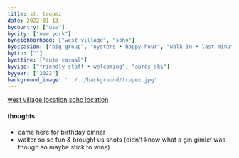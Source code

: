 ```yaml
---
title: st. tropez
date: 2022-01-13
bycountry: ["usa"]
bycity: ["new york"]
byneighborhood: ["west village", "soho"]
byoccasion: ["big group", "oysters • happy hour", "walk-in • last minute", "day drink • patio pounders "]
bytip: [""]
byattire: ["cute casual"]
byvibe: ["friendly staff • welcoming", "aprés ski"]
byyear: ["2022"]
background_image: '../../background/tropez.jpg'
---
```


[west village location](https://maps.app.goo.gl/A4wSPrd9PBR7R4Fu9)
[soho location](https://maps.app.goo.gl/iMRwkQqj4wDMYaDy8)

#### thoughts
* came here for birthday dinner
* waiter so so fun & brought us shots (didn't know what a gin gimlet was though so maybe stick to wine)